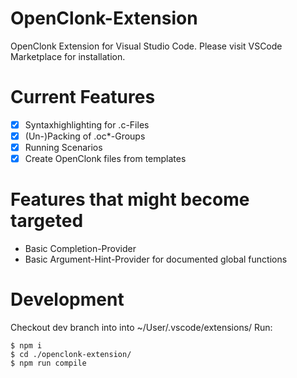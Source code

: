 # OpenClonk-Extension
OpenClonk Extension for Visual Studio Code.
Please visit VSCode Marketplace for installation.

# Current Features
- [x] Syntaxhighlighting for .c-Files
- [x] (Un-)Packing of .oc*-Groups
- [x] Running Scenarios
- [x] Create OpenClonk files from templates

# Features that might become targeted
- Basic Completion-Provider
- Basic Argument-Hint-Provider for documented global functions

# Development
Checkout dev branch into into ~/User/.vscode/extensions/
Run:
```
$ npm i
$ cd ./openclonk-extension/
$ npm run compile
```